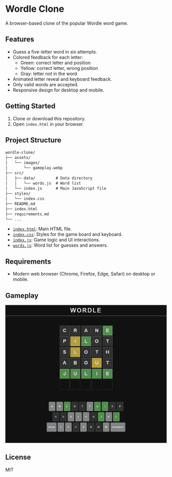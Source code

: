 # Wordle Clone

A browser-based clone of the popular Wordle word game.

## Features

- Guess a five-letter word in six attempts.
- Colored feedback for each letter:
  - Green: correct letter and position
  - Yellow: correct letter, wrong position
  - Gray: letter not in the word
- Animated letter reveal and keyboard feedback.
- Only valid words are accepted.
- Responsive design for desktop and mobile.

## Getting Started

1. Clone or download this repository.
2. Open `index.html` in your browser.

## Project Structure

```text
wordle-clone/
├── assets/
│   └── images/
│       └── gameplay.webp
├── src/
│   ├── data/         # Data directory
│   │   └── words.js  # Word list
│   └── index.js      # Main JavaScript file
├── styles/
│   └── index.css
├── README.md
├── index.html
├── requirements.md
└── ...
```

- [`index.html`](index.html): Main HTML file.
- [`index.css`](index.css): Styles for the game board and keyboard.
- [`index.js`](index.js): Game logic and UI interactions.
- [`words.js`](words.js): Word list for guesses and answers.

## Requirements

- Modern web browser (Chrome, Firefox, Edge, Safari) on desktop or mobile.

## Gameplay

![Wordle Gameplay](./assets/images/gameplay.webp)

## License

MIT

